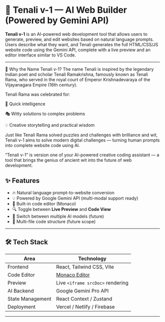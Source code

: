 # 🧠 Tenali v-1 — AI Web Builder (Powered by Gemini API)

**Tenali v-1** is an AI-powered web development tool that allows users to generate, preview, and edit websites based on natural language prompts. Users describe what they want, and Tenali generates the full HTML/CSS/JS website code using the Gemini API, complete with a live preview and an editor interface similar to VS Code.

---
🧠 Why the Name Tenali v-1?
The name Tenali is inspired by the legendary Indian poet and scholar Tenali Ramakrishna, famously known as Tenali Rama, who served in the royal court of Emperor Krishnadevaraya of the Vijayanagara Empire (16th century).

Tenali Rama was celebrated for:

🧠 Quick intelligence

🎭 Witty solutions to complex problems

💡 Creative storytelling and practical wisdom

Just like Tenali Rama solved puzzles and challenges with brilliance and wit, Tenali v-1 aims to solve modern digital challenges — turning human prompts into complete website code using AI.

“Tenali v-1” is version one of your AI-powered creative coding assistant — a tool that brings the genius of ancient wit into the future of web development.
## ✨ Features

- 🔥 Natural language prompt-to-website conversion
- 💡 Powered by Google Gemini API (multi-modal support ready)
- 📝 Built-in code editor (Monaco)
- 🔍 Toggle between **Live Preview** and **Code View**
- 🔄 Switch between multiple AI models (future)
- 📁 Multi-file code structure (future scope)

---

## 🛠️ Tech Stack

| Area            | Technology                  |
|-----------------|-----------------------------|
| Frontend        | React, Tailwind CSS, Vite   |
| Code Editor     | [Monaco Editor](https://microsoft.github.io/monaco-editor/) |
| Preview         | Live `<iframe srcDoc>` rendering |
| AI Backend      | Google Gemini Pro API       |
| State Management| React Context / Zustand     |
| Deployment      | Vercel / Netlify / Firebase |

---


